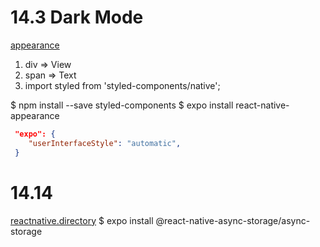 # 14.3 Dark Mode

[appearance](https://docs.expo.io/versions/latest/sdk/appearance/)

1. div => View
2. span => Text
3. import styled from 'styled-components/native';

$ npm install --save styled-components
$ expo install react-native-appearance

```json
 "expo": {
    "userInterfaceStyle": "automatic",
 }
```

# 14.14

[reactnative.directory](https://reactnative.directory)
$ expo install @react-native-async-storage/async-storage
